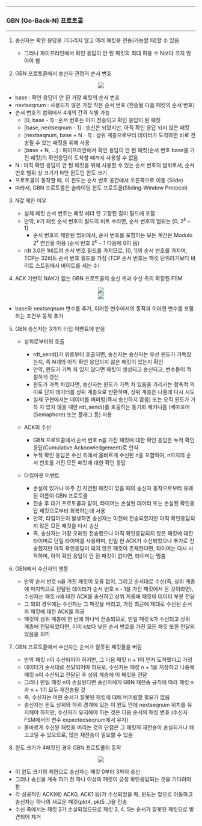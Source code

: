-----
### GBN (Go-Back-N) 프로토콜
-----
1. 송신자는 확인 응답을 기다리지 않고 여러 패킷을 전송(가능할 때)할 수 있음
   - 그러나 파이프라인에서 확인 응답이 안 된 패킷의 최대 허용 수 N보다 크지 않아야 함

2. GBN 프로토콜에서 송신자 관점의 순서 번호
<div align="center">
<img src="https://github.com/user-attachments/assets/7da8a5e9-c997-4b53-8b28-2694eab9adba">
</div>

  - base : 확인 응답이 안 된 가장 패킷의 순서 번호
  - nextseqnum : 사용되지 않은 가장 작은 순서 번호 (전송될 다음 패킷의 순서 번호)
  - 순서 번호의 범위에서 4개의 간격 식별 가능
    + [0, base - 1] : 순서 번호는 이미 전송되고 확인 응답이 된 패킷
    + [base, nextseqnum - 1] : 송신은 되었지만, 아직 확인 응답 되지 않은 패킷
    + [nextseqnum, base + N - 1] : 상위 계층으로부터 데이터가 도착하면 바로 전송될 수 있는 패킷을 위해 사용
    + [base + N, ...] : 파이프라인에서 확인 응답이 안 된 패킷(순서 번호 base를 가진 패킷)의 확인응답이 도착할 때까지 사용할 수 없음
  - N : 아직 확인 응답이 안 된 패킷을 위해 사용할 수 있는 순서 번호의 범위로서, 순서 번호 범위 상 크기가 N인 윈도인 윈도 크기
  - 프로토콜이 동작할 때, 이 윈도는 순서 번호 공간에서 오른쪽으로 이동 (Slide)
  - 따라서, GBN 프로토콜은 슬라이딩 윈도 프로토콜(Sliding-Window Protocol)

3. N값 제한 이유
   - 실제 패킷 순서 번호는 패킷 헤더 안 고정된 길이 필드에 포함
   - 만약, $k$가 패킷 순서 번호의 필드의 비트 수라면, 순서 번호의 범위는 [0, $2^{k} - 1$]
     + 순서 번호의 제한된 범위에서, 순서 번호를 포함하는 모든 계산은 Modulo $2^{k}$ 연산을 이용 (순서 번호 $2^{k} - 1$ 다음에 0이 옴)
   - rdt 3.0은 1비트의 순서 번호 필드를 가지므로, [0, 1]의 순서 번호를 가지며, TCP는 32비트 순서 번호 필드를 가짐 (TCP 순서 번호는 패킷 단위라기보다 바이트 스트림에서 바이트를 세는 수)

4. ACK 기반의 NAK가 없는 GBN 프로토콜의 송신 측과 수신 측의 확장된 FSM
<div align="center">
<img src="https://github.com/user-attachments/assets/bf13aeb1-f057-4104-bccd-b1d27b4d531e">
</div>

<div align="center">
<img src="https://github.com/user-attachments/assets/8dd1e65c-634f-4c42-a3b4-ecc46bdd1f10">
</div>

   - base와 nextseqnum 변수를 추가, 이러한 변수에서의 동작과 이러한 변수를 포함하는 조건부 동작 추가

5. GBN 송신자는 3가지 타입 이벤트에 반응
   - 상위로부터의 호출
     + rdt_send()가 위로부터 호출되면, 송신자는 송신자는 우선 윈도가 가득찼는지, 즉 N개의 아직 확인 응답되지 않은 패킷이 있는지 확인
     + 만약, 윈도가 가득 차 있지 않다면 패킷이 생성되고 송신되고, 변수들이 적절하게 갱신
     + 윈도가 가득 차있다면, 송신자는 윈도가 가득 차 있음을 가리키는 함축적 의미로 단지 데이터를 상위 계층으로 반환하며, 상위 계층은 나중에 다시 시도
     + 실제 구현에서는 데이터를 버퍼링(즉시 송신하지 않음) 또는 오직 윈도가 가득 차 있지 않을 때만 rdt_send()를 호출하는 동기화 메커니즘 (세마포어(Semaphore) 또는 플래그 등) 사용

   - ACK의 수신
     + GBN 프로토콜에서 순서 번호 n을 가진 패킷에 대한 확인 응답은 누적 확인 응답(Cumulative Acknowledgement)로 인식
     + 누적 확인 응답은 수신 측에서 올바르게 수신된 n을 포함하여, n까지의 순서 번호를 가진 모든 패킷에 대한 확인 응답

   - 타임아웃 이벤트
     + 손실이 있거나 아주 긴 지연된 패킷이 있을 때의 송신자 동작으로부터 유래된 이름이 GBN 프로토콜
     + 전송 후 대기 프로토콜과 같이, 타이머는 손실된 데이터 또는 손실된 확인응답 패킷으로부터 회복하는데 사용
     + 만약, 타임아웃이 발생하면 송신자는 이전에 전송되었지만 아직 확인응답되지 않은 모든 패킷을 다시 송신
     + 즉, 송신자는 가장 오래된 전송했으나 아직 확인응답되지 않은 패킷에 대한 타이머로 단일 타이머를 사용하며, 만일 한 ACK가 수신되었으나 추가로 전송했지만 아직 확인응답이 되지 않은 패킷이 존재한다면, 타이머는 다시 시작하며, 아직 확인 응답이 안 된 패킷이 없다면, 타이머는 멈춤

6. GBN에서 수신자의 행동
   - 만약 순서 번호 n을 가진 패킷이 오류 없이, 그리고 순서대로 수신(즉, 상위 계층에 마지막으로 전달된 데이터가 순서 번호 n - 1을 가진 패킷에서 온 것이라면), 수신자는 패킷 n에 대한 ACK를 송신하고 상위 게층에 패킷의 데이터 부분 전달
   - 그 외의 경우에는 수신자는 그 패킷을 버리고, 가장 최근에 제대로 수신된 순서의 패킷에 대한 ACK를 제공
   - 패킷이 상위 계층에 한 번에 하나씩 전송되므로, 만일 패킷 k가 수신되고 상위 계층에 전달되었다면, 이미 k보다 낮은 순서 번호를 가진 모든 패킷 또한 전달되었음을 의미

7. GBN 프로토콜에서 수신자는 순서가 잘못된 패킷들을 버림
   - 만약 패킷 n이 수신되어야 하지만, 그 다음 패킷 n + 1이 먼저 도착했다고 가정
   - 데이터가 순서대로 전달되어야 하므로, 수신자는 패킷 n + 1을 저장하고 나중에 패킷 n이 수신되고 전달된 후 상위 계층에 이 패킷을 전달
   - 그러나 만일 패킷 n이 손실된다면 송신자에게 GBN 재전송 규칙에 따라 패킷 n과 n + 1이 모두 재전송될 것
   - 즉, 수신자는 어떤 순서가 잘못된 패킷에 대해 버퍼링할 필요가 없음
   - 송신자는 윈도 상위와 하위 경계에 있는 이 윈도 안에 nextseqnum 위치를 유지해야 하지만, 수신자가 유지해야 하는 것은 다음 순서의 패킷 번호 (수신자 FSM에서의 변수 expectedseqnum에서 유지)
   - 올바르게 수신된 패킷을 버리는 것의 단점은 그 패킷의 재전송이 손실되거나 왜고고딜 수 있으므로, 많은 재전송이 필요할 수 있음

8. 윈도 크기가 4패킷인 경우 GBN 프로토콜의 동작
<div align="center">
<img src="https://github.com/user-attachments/assets/7a403e73-bc0f-49f5-b7e6-e713e180bfad">
</div>

   - 이 윈도 크기의 제한으로 송신자는 패킷 0부터 3까지 송신
   - 그러나 송신을 계속 하기 전 하나 이상의 패킷이 긍정 확인응답되는 것을 기다려야 함
   - 각 성공적인 ACK(예) ACK0, ACK1 등)가 수신되었을 때, 윈도는 앞으로 이동하고 송신자는 하나의 새로운 패킷(pkt4, pkt5 ..)을 전송
   - 수신 측에서는 패킷 2가 손실되었으므로 패킷 3, 4, 5는 순서가 잘못된 패킷으로 발견되어 제거
